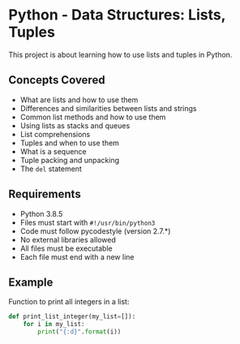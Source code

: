 # Python - Data Structures: Lists, Tuples

This project is about learning how to use lists and tuples in Python.

## Concepts Covered

- What are lists and how to use them
- Differences and similarities between lists and strings
- Common list methods and how to use them
- Using lists as stacks and queues
- List comprehensions
- Tuples and when to use them
- What is a sequence
- Tuple packing and unpacking
- The `del` statement

## Requirements

- Python 3.8.5
- Files must start with `#!/usr/bin/python3`
- Code must follow pycodestyle (version 2.7.*)
- No external libraries allowed
- All files must be executable
- Each file must end with a new line

## Example

Function to print all integers in a list:

```python
def print_list_integer(my_list=[]):
    for i in my_list:
        print("{:d}".format(i))
